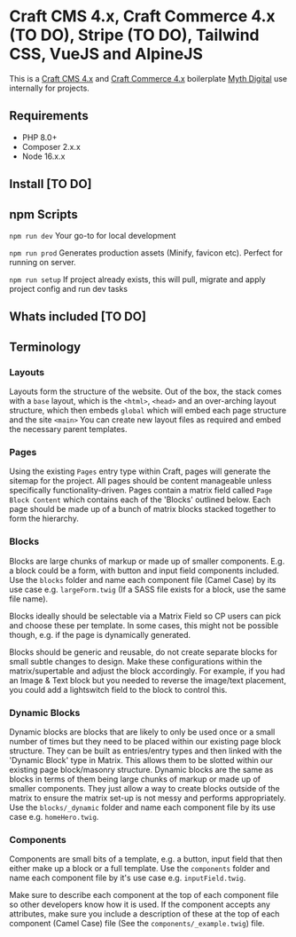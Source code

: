 # Craft CMS 4.x, Craft Commerce 4.x (TO DO), Stripe (TO DO), Tailwind CSS, VueJS and AlpineJS

This is a [Craft CMS 4.x](https://github.com/craftcms/cms) and [Craft Commerce 4.x](https://github.com/craftcms/commerce) boilerplate [Myth Digital](https://myth.digital) use internally for projects.

## Requirements

- PHP 8.0+
- Composer 2.x.x
- Node 16.x.x

## Install [TO DO]

## npm Scripts

`npm run dev`
Your go-to for local development

`npm run prod`
Generates production assets (Minify, favicon etc). Perfect for running on server.

`npm run setup`
If project already exists, this will pull, migrate and apply project config and run dev tasks


## Whats included [TO DO]

## Terminology

### Layouts
Layouts form the structure of the website. Out of the box, the stack comes with a `base` layout, which is the `<html>`, `<head>` and an over-arching layout structure, which then embeds `global` which will embed each page structure and the site `<main>` You can create new layout files as required and embed the necessary parent templates.

### Pages
Using the existing `Pages` entry type within Craft, pages will generate the sitemap for the project. All pages should be content manageable unless specifically functionality-driven. Pages contain a matrix field called `Page Block Content` which contains each of the 'Blocks' outlined below. Each page should be made up of a bunch of matrix blocks stacked together to form the hierarchy.

### Blocks
Blocks are large chunks of markup or made up of smaller components. E.g. a block could be a form, with button and input field components included. Use the `blocks` folder and name each component file (Camel Case) by its use case e.g. `largeForm.twig` (If a SASS file exists for a block, use the same file name).

Blocks ideally should be selectable via a Matrix Field so CP users can pick and choose these per template. In some cases, this might not be possible though, e.g. if the page is dynamically generated.

Blocks should be generic and reusable, do not create separate blocks for small subtle changes to design. Make these configurations within the matrix/supertable and adjust the block accordingly. For example, if you had an Image & Text block but you needed to reverse the image/text placement, you could add a lightswitch field to the block to control this.

### Dynamic Blocks
Dynamic blocks are blocks that are likely to only be used once or a small number of times but they need to be placed within our existing page block structure. They can be built as entries/entry types and then linked with the 'Dynamic Block' type in Matrix. This allows them to be slotted within our existing page block/masonry structure. Dynamic blocks are the same as blocks in terms of them being large chunks of markup or made up of smaller components. They just allow a way to create blocks outside of the matrix to ensure the matrix set-up is not messy and performs appropriately. Use the `blocks/_dynamic` folder and name each component file by its use case e.g. `homeHero.twig`.

### Components
Components are small bits of a template, e.g. a button, input field that then either make up a block or a full template. Use the `components` folder and name each component file by it's use case e.g. `inputField.twig`.

Make sure to describe each component at the top of each component file so other developers know how it is used. If the component accepts any attributes, make sure you include a description of these at the top of each component (Camel Case) file (See the `components/_example.twig`) file.

